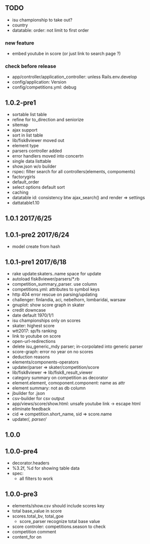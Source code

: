 ## TODO
- isu championship to take out?
- country
- datatable: order: not limit to first order

### new feature
- embed youtube in score (or just link to search page ?)

### check before release
- app/controller/application_controller: unless Rails.env.develop
- config/application: Version
- config/competitions.yml: debug

## 1.0.2-pre1
- sortable list table
- refine for to_direction and seniorize
- sitemap
- ajax support
- sort in list table
- lib/fisk8viewer moved out
- element type
- parsers controller added
- error handlers moved into concertn
- single data listtable
- show.json w/o builder
- rspec: filter search for all controllers(elements, compoments)
- factorygirls
- default_order
- select options default sort
 - caching
- datatable id: consistency btw ajax_search() and render => settings
- dattatable1.10

## 1.0.1 2017/6/25

## 1.0.1-pre2 2017/6/24
- model create from hash

## 1.0.1-pre1 2017/6/18
- rake update:skaters..name space for update
- autoload fisk8viewer/parsers/*.rb
- competition_summary_parser. use column
- competitions.yml: attributes to symbol keys
- http 404 error rescue on parsing/updating
- challenger: finlandia, aci, nebelhorn, lombaridai, warsaw
- gnuplot: show score graph in skater
- credit downcase
- date default 1970/1/1
- isu championships only on scores
- skater: highest score
- wtt2017: sp/fs ranking
- link to youtube on score
- open-url-redirections
- delete isu_generic_mdy parser; in-corpolated into generic parser
- score-graph: error no year on no scores
- deduction reasons
- elements/components-operators
- updater/parser => skater/competition/score
- lib/fisk8viewer => lib/fisk8_result_viewer
- category summary on competition as decorator
- element.element, comoponent.component: name as attr
- element summary: not as db column
- jbuilder for .json
- csv-builder for csv output
- app/views/score/show.html: unsafe youtube link -> escape html
- eliminate feedback
- cid => competition.short_name, sid => score.name
- updater/*, parser/*

## 1.0.0

## 1.0.0-pre4
- decorator.headers
- %3.2f, %d for showing table data
- spec:
  - all filters to work


## 1.0.0-pre3
- elements/show.csv should include scores key
- total base_value in score
- scores.total_bv, total_goe
  - score_parser recognize total base value
- score controler: competitions.season to check
- competition comment
- content_for on <title>
- skater-name correction


## 1.0.0-pre2

## 1.0.0-pre1
- pre-release
